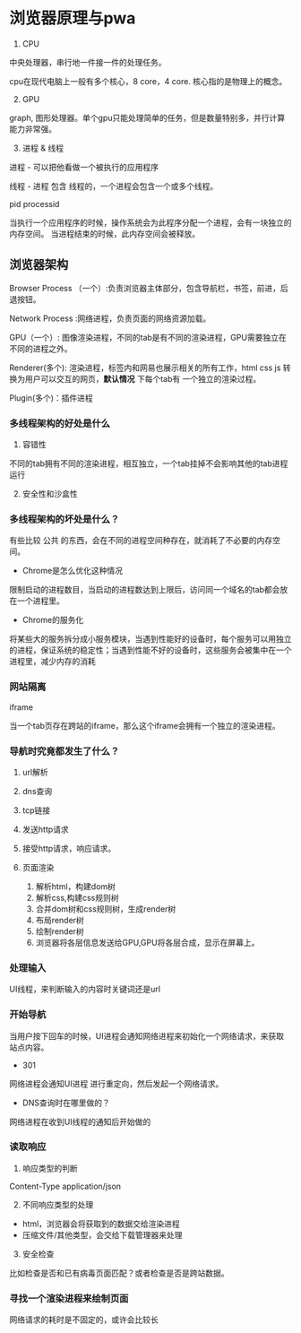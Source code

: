 # 浏览器原理与pwa

1. CPU

中央处理器，串行地一件接一件的处理任务。

cpu在现代电脑上一般有多个核心，8 core，4 core. 核心指的是物理上的概念。

2. GPU

graph,    图形处理器。单个gpu只能处理简单的任务，但是数量特别多，并行计算能力非常强。

3. 进程 & 线程

进程 - 可以把他看做一个被执行的应用程序

线程 - 进程 包含 线程的，一个进程会包含一个或多个线程。

pid processid 

当执行一个应用程序的时候，操作系统会为此程序分配一个进程，会有一块独立的内存空间。
当进程结束的时候，此内存空间会被释放。

## 浏览器架构 

Browser Process （一个）:负责浏览器主体部分，包含导航栏，书签，前进，后退按钮。

Network Process :网络进程，负责页面的网络资源加载。

GPU（一个）: 图像渲染进程，不同的tab是有不同的渲染进程，GPU需要独立在不同的进程之外。

Renderer(多个): 渲染进程，标签内和网易也展示相关的所有工作，html css js 转换为用户可以交互的网页，**默认情况** 下每个tab有
一个独立的渲染过程。

Plugin(多个)：插件进程

### 多线程架构的好处是什么

1. 容错性

不同的tab拥有不同的渲染进程，相互独立，一个tab挂掉不会影响其他的tab进程运行

2. 安全性和沙盒性



### 多线程架构的坏处是什么？

 有些比较 公共 的东西，会在不同的进程空间种存在，就消耗了不必要的内存空间。

 - Chrome是怎么优化这种情况

 限制启动的进程数目，当启动的进程数达到上限后，访问同一个域名的tab都会放在一个进程里。

 - Chrome的服务化

 将某些大的服务拆分成小服务模块，当遇到性能好的设备时，每个服务可以用独立的进程，保证系统的稳定性；当遇到性能不好的设备时，这些服务会被集中在一个进程里，减少内存的消耗

 ### 网站隔离

 iframe 

 当一个tab页存在跨站的iframe，那么这个iframe会拥有一个独立的渲染进程。

 ### 导航时究竟都发生了什么？

 1. url解析
 2. dns查询
 3. tcp链接
 4. 发送http请求 
 5. 接受http请求，响应请求。
 6. 页面渲染
    
    1. 解析html，构建dom树
    2. 解析css,构建css规则树
    3. 合并dom树和css规则树，生成render树
    4. 布局render树
    5. 绘制render树
    6. 浏览器将各层信息发送给GPU,GPU将各层合成，显示在屏幕上。

### 处理输入

UI线程，来判断输入的内容时关键词还是url

### 开始导航 

当用户按下回车的时候，UI进程会通知网络进程来初始化一个网络请求，来获取站点内容。

- 301

网络进程会通知UI进程 进行重定向，然后发起一个网络请求。

- DNS查询时在哪里做的？

网络进程在收到UI线程的通知后开始做的

### 读取响应

1. 响应类型的判断

Content-Type application/json

2. 不同响应类型的处理

* html，浏览器会将获取到的数据交给渲染进程
* 压缩文件/其他类型，会交给下载管理器来处理

3. 安全检查

比如检查是否和已有病毒页面匹配？或者检查是否是跨站数据。

### 寻找一个渲染进程来绘制页面

网络请求的耗时是不固定的，或许会比较长
